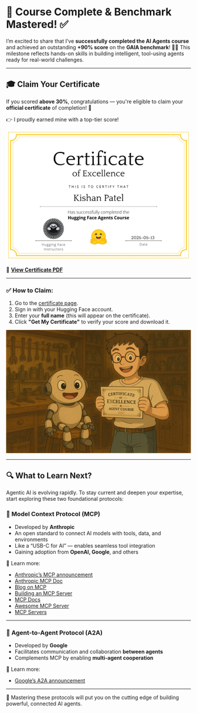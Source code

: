 # 🧠 Course Complete & Benchmark Mastered! ✅

I’m excited to share that I’ve **successfully completed the AI Agents course** and achieved an outstanding **+90% score** on the **GAIA benchmark**! 🚀💡
This milestone reflects hands-on skills in building intelligent, tool-using agents ready for real-world challenges.

---

## 🎓 Claim Your Certificate

If you scored **above 30%**, congratulations — you're eligible to claim your **official certificate** of completion! 🏅

👉 I proudly earned mine with a top-tier score!

![Certificate of Excellence](../image%20(2).webp)

📄 [**View Certificate PDF**](../certificate.pdf)

---
### ✅ How to Claim:

1. Go to the [certificate page](https://huggingface.co/spaces/agents-course/Unit4-Final-Certificate).
2. Sign in with your Hugging Face account.
3. Enter your **full name** (this will appear on the certificate).
4. Click **"Get My Certificate"** to verify your score and download it.

![Certificate of Excellence](../assets/congrats.png)

---

## 🔍 What to Learn Next?

Agentic AI is evolving rapidly. To stay current and deepen your expertise, start exploring these two foundational protocols:

### 🔌 Model Context Protocol (MCP)

* Developed by **Anthropic**
* An open standard to connect AI models with tools, data, and environments
* Like a “USB-C for AI” — enables seamless tool integration
* Gaining adoption from **OpenAI, Google**, and others

📖 Learn more:

* [Anthropic’s MCP announcement](https://www.anthropic.com/news/model-context-protocol)
* [Anthropic MCP Doc](https://docs.anthropic.com/en/docs/agents-and-tools/mcp)
* [Blog on MCP](https://huggingface.co/blog/Kseniase/mcp)
* [Building an MCP Server](https://www.dailydoseofds.com/p/hands-on-building-an-mcp-server/)
* [MCP Docs](https://modelcontextprotocol.io/introduction)
* [Awesome MCP Server](https://mcp.so/)
* [MCP Servers](https://github.com/modelcontextprotocol/servers)

---

### 🤝 Agent-to-Agent Protocol (A2A)

* Developed by **Google**
* Facilitates communication and collaboration **between agents**
* Complements MCP by enabling **multi-agent cooperation**

📖 Learn more:

* [Google’s A2A announcement](https://developers.googleblog.com/en/a2a-a-new-era-of-agent-interoperability/)

---

🎯 Mastering these protocols will put you on the cutting edge of building powerful, connected AI agents.
